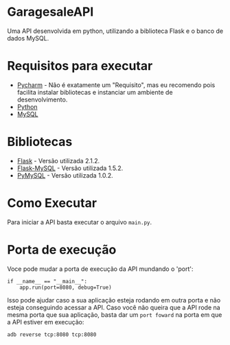 # GaragesaleAPI
Uma API desenvolvida em python, utilizando a biblioteca Flask e o banco de dados MySQL.

# Requisitos para executar
- [Pycharm](https://www.jetbrains.com/pt-br/pycharm/) - Não é exatamente um "Requisito", mas eu recomendo pois facilita instalar bibliotecas e instanciar um ambiente de desenvolvimento.
- [Python](https://www.python.org/)
- [MySQL](https://www.mysql.com/)

# Bibliotecas
- [Flask](https://flask.palletsprojects.com/en/2.1.x/) - Versão utilizada 2.1.2.
- [Flask-MySQL](https://flask-mysql.readthedocs.io/en/stable/) - Versão utilizada 1.5.2.
- [PyMySQL](https://pymysql.readthedocs.io/en/latest/) - Versão utilizada 1.0.2.

# Como Executar
Para iniciar a API basta executar o arquivo `main.py`.

# Porta de execução
Voce pode mudar a porta de execução da API mundando o 'port':

```
if __name__ == "__main__":
    app.run(port=8080, debug=True)
```
Isso pode ajudar caso a sua aplicação esteja rodando em outra porta e não esteja conseguindo acessar a API. Caso você não queira que a API rode na mesma porta que sua aplicação, basta dar um `port foward` na porta em que a API estiver em execução:

```
adb reverse tcp:8080 tcp:8080
```


